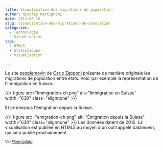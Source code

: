 ```yaml
---
title: Visualisation des migrations de population
author: Nicolas Martignoni
date: 2011-08-10
slug: visualisation-des-migrations-de-population
categories:
  - Technologie
  - Visualisation
tags:
  - HTML5
  - Statistiques
  - Visualisation

---
```

Le site [peoplemovin][1] de [Carlo Zapponi][2] présente de manière originale les migrations de population entre états. Voici par exemple la représentation de l'immigration en Suisse.

{{< figure src="Immigration-ch.png" alt="Immigration en Suisse" width="630" class="alignnone" >}}

Et ci-dessous l'émigration depuis la Suisse.

{{< figure src="emigration-ch.png" alt="Émigration depuis la Suisse" width="630" class="alignnone" >}}
Les données datent de 2010. La visualisation est publiée en HTML5 au moyen d'un outil appelé datamovin, qui sera publié prochainement.

_<small>Via [Flowingdata][5].</small>_

 [1]: http://peoplemov.in/
 [2]: https://twitter.com/littleark
 [3]: Immigration-ch.png
 [4]: emigration-ch.png
 [5]: https://flowingdata.com/2011/08/10/people-moving/ "Flowingdata"

<!--more-->
